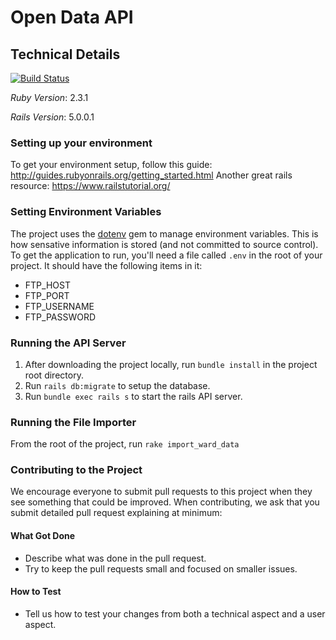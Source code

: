 # Open Data API

## Technical Details
[![Build Status](https://travis-ci.org/hacknakron/open-data-api.svg?branch=master)](https://travis-ci.org/hacknakron/open-data-api)

*Ruby Version*: 2.3.1

*Rails Version*: 5.0.0.1

### Setting up your environment
To get your environment setup, follow this guide: http://guides.rubyonrails.org/getting_started.html
Another great rails resource: https://www.railstutorial.org/

### Setting Environment Variables
The project uses the [dotenv](https://github.com/bkeepers/dotenv) gem to manage environment variables. This is how sensative information is stored (and not committed to source control). To get the application to run, you'll need a file called `.env` in the root of your project. It should have the following items in it:
- FTP_HOST
- FTP_PORT
- FTP_USERNAME
- FTP_PASSWORD

### Running the API Server
1. After downloading the project locally, run `bundle install` in the project root directory.
2. Run `rails db:migrate` to setup the database.
3. Run `bundle exec rails s` to start the rails API server.

### Running the File Importer
From the root of the project, run `rake import_ward_data`

### Contributing to the Project
We encourage everyone to submit pull requests to this project when they see something that could be improved. When contributing, we ask that you submit detailed pull request explaining at minimum:

#### What Got Done
- Describe what was done in the pull request.
- Try to keep the pull requests small and focused on smaller issues.

#### How to Test
- Tell us how to test your changes from both a technical aspect and a user aspect.

